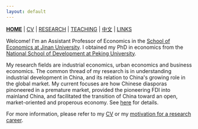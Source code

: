 ```yaml
---
layout: default
---
```



[**HOME**](./index.md) | [CV](./assets/CV_FanghaoChen_220509.pdf) | [RESEARCH](./research.md) | [TEACHING](./teaching.md) | [中文](./chinesepage.md) | [LINKS](./links.md)

Welcome! I'm an Assistant Professor of Economics in the [School of Economics at Jinan University](https://ec.jnu.edu.cn/). I obtained my PhD in economics from the [National School of Development at Peking University](https://www.nsd.pku.edu.cn/).

My research fields are industrial economics, urban economics and business economics. The common thread of my research is in understanding industrial development in China, and its relation to China's growing role in the global market. My current focuses are how Chinese diasporas pinoneered in a premature market, provided the pioneering FDI into mainland China, and facilitated the transition of China toward an open, market-oriented and properous economy. See [here](./assets/familiar_stranger_draft_220303.pdf) for details.

For more information, please refer to my [CV](./assets/CV_FanghaoChen_220509.pdf) or my [motivation for a research career](https://mp.weixin.qq.com/s?__biz=Mzg4MzE0ODY0Mw==&mid=2247491382&idx=1&sn=992dc4dda38bfd95d5c2b47848fc5a81&chksm=cf4a8d3af83d042c96f68c98b9406eab25df4ce418b6778fccdee755fc9e499decfb44498855&mpshare=1&scene=24&srcid=12203KNxFd0xsEh7nM7ZzhKn&sharer_sharetime=1639991731014&sharer_shareid=009d752390d3ca9d149b0d31038375f0#rd).

